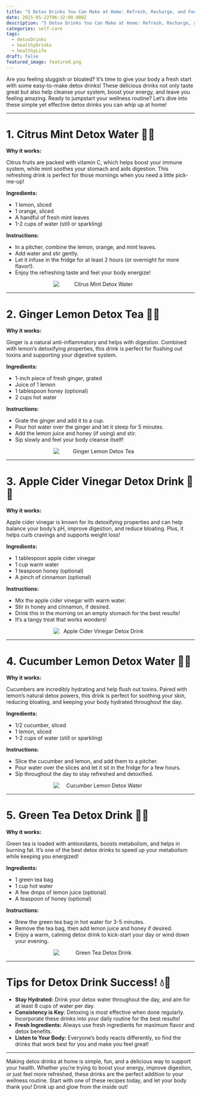 ```yaml
---
title: "5 Detox Drinks You Can Make at Home: Refresh, Recharge, and Feel Amazing!"
date: 2025-05-22T06:32:00.000Z
description: "5 Detox Drinks You Can Make at Home: Refresh, Recharge, and Feel Amazing!"
categories: self-care
tags:
  - detoxDrinks
  - healthyDrinks
  - healthyLife
draft: false
featured_image: featured.png
---
```


Are you feeling sluggish or bloated? It’s time to give your body a fresh start with some easy-to-make detox drinks! These delicious drinks not only taste great but also help cleanse your system, boost your energy, and leave you feeling amazing. Ready to jumpstart your wellness routine? Let’s dive into these simple yet effective detox drinks you can whip up at home!

---

# 1. Citrus Mint Detox Water 🍊🌿

**Why it works:**

Citrus fruits are packed with vitamin C, which helps boost your immune system, while mint soothes your stomach and aids digestion. This refreshing drink is perfect for those mornings when you need a little pick-me-up!

**Ingredients:**

- 1 lemon, sliced
- 1 orange, sliced
- A handful of fresh mint leaves
- 1-2 cups of water (still or sparkling)

**Instructions:**

- In a pitcher, combine the lemon, orange, and mint leaves.
- Add water and stir gently.
- Let it infuse in the fridge for at least 2 hours (or overnight for more flavor!).
- Enjoy the refreshing taste and feel your body energize!
<div style="display: flex; flex-wrap: wrap; gap: 20px; justify-content: center;">

  <div style="flex: 1 1 200px; text-align: center;">
    <img src="https://m.media-amazon.com/images/I/91Iy8bn6NOL._AC_SL1500_.jpg" alt="Citrus Mint Detox Water" style="max-width: 50%; height: auto; display: block; margin: 0 auto;" />
  </div>

</div>

---

# 2. Ginger Lemon Detox Tea 🍋🌿

**Why it works:**

Ginger is a natural anti-inflammatory and helps with digestion. Combined with lemon’s detoxifying properties, this drink is perfect for flushing out toxins and supporting your digestive system.

**Ingredients:**

- 1-inch piece of fresh ginger, grated
- Juice of 1 lemon
- 1 tablespoon honey (optional)
- 2 cups hot water

**Instructions:**

- Grate the ginger and add it to a cup.
- Pour hot water over the ginger and let it steep for 5 minutes.
- Add the lemon juice and honey (if using) and stir.
- Sip slowly and feel your body cleanse itself!

<div style="display: flex; flex-wrap: wrap; gap: 20px; justify-content: center;">

  <div style="flex: 1 1 200px; text-align: center;">
    <img src="https://m.media-amazon.com/images/I/71TkR7JSRnL._AC_SL1500_.jpg" alt="Ginger Lemon Detox Tea" style="max-width: 50%; height: auto; display: block; margin: 0 auto;" />
  </div>

</div>

---

# 3. Apple Cider Vinegar Detox Drink 🍎🍯

**Why it works:**

Apple cider vinegar is known for its detoxifying properties and can help balance your body’s pH, improve digestion, and reduce bloating. Plus, it helps curb cravings and supports weight loss!

**Ingredients:**

- 1 tablespoon apple cider vinegar
- 1 cup warm water
- 1 teaspoon honey (optional)
- A pinch of cinnamon (optional)

**Instructions:**

- Mix the apple cider vinegar with warm water.
- Stir in honey and cinnamon, if desired.
- Drink this in the morning on an empty stomach for the best results!
- It’s a tangy treat that works wonders!
<div style="display: flex; flex-wrap: wrap; gap: 20px; justify-content: center;">

  <div style="flex: 1 1 200px; text-align: center;">
    <img src="https://m.media-amazon.com/images/I/71t65MivV+L._AC_SL1500_.jpg" alt="Apple Cider Vinegar Detox Drink" style="max-width: 50%; height: auto; display: block; margin: 0 auto;" />
  </div>

</div>


---

# 4. Cucumber Lemon Detox Water 🥒🍋

**Why it works:**

Cucumbers are incredibly hydrating and help flush out toxins. Paired with lemon’s natural detox powers, this drink is perfect for soothing your skin, reducing bloating, and keeping your body hydrated throughout the day.

**Ingredients:**

- 1/2 cucumber, sliced
- 1 lemon, sliced
- 1-2 cups of water (still or sparkling)

**Instructions:**

- Slice the cucumber and lemon, and add them to a pitcher.
- Pour water over the slices and let it sit in the fridge for a few hours.
- Sip throughout the day to stay refreshed and detoxified.
<div style="display: flex; flex-wrap: wrap; gap: 20px; justify-content: center;">

  <div style="flex: 1 1 200px; text-align: center;">
    <img src="https://m.media-amazon.com/images/I/81W6Rq3tr9L._AC_SL1500_.jpg" alt=" Cucumber Lemon Detox Water" style="max-width: 50%; height: auto; display: block; margin: 0 auto;" />
  </div>

</div>


---

# 5. Green Tea Detox Drink 🍵🍃

**Why it works:**

Green tea is loaded with antioxidants, boosts metabolism, and helps in burning fat. It’s one of the best detox drinks to speed up your metabolism while keeping you energized!

**Ingredients:**

- 1 green tea bag
- 1 cup hot water
- A few drops of lemon juice (optional)
- A teaspoon of honey (optional)

**Instructions:**

- Brew the green tea bag in hot water for 3-5 minutes.
- Remove the tea bag, then add lemon juice and honey if desired.
- Enjoy a warm, calming detox drink to kick-start your day or wind down your evening.
<div style="display: flex; flex-wrap: wrap; gap: 20px; justify-content: center;">

  <div style="flex: 1 1 200px; text-align: center;">
    <img src="https://m.media-amazon.com/images/I/81XaCh7xr2L._AC_SL1500_.jpg" alt="Green Tea Detox Drink" style="max-width: 50%; height: auto; display: block; margin: 0 auto;" />
  </div>

</div>

---

# Tips for Detox Drink Success! 💧🌟

- **Stay Hydrated:** Drink your detox water throughout the day, and aim for at least 8 cups of water per day.
- **Consistency is Key**: Detoxing is most effective when done regularly. Incorporate these drinks into your daily routine for the best results!
- **Fresh Ingredients:** Always use fresh ingredients for maximum flavor and detox benefits.
- **Listen to Your Body:** Everyone’s body reacts differently, so find the drinks that work best for you and make you feel great!

---

Making detox drinks at home is simple, fun, and a delicious way to support your health. Whether you’re trying to boost your energy, improve digestion, or just feel more refreshed, these drinks are the perfect addition to your wellness routine. Start with one of these recipes today, and let your body thank you! Drink up and glow from the inside out!